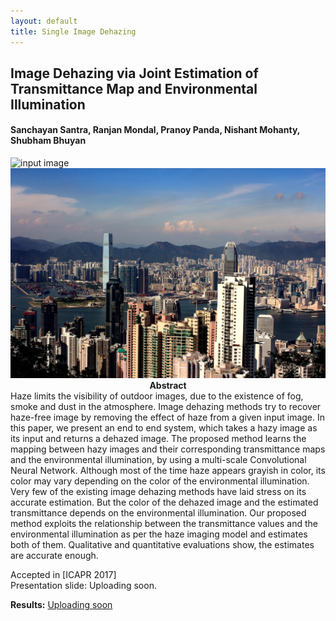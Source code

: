 ```yaml
---
layout: default
title: Single Image Dehazing
---
```


## Image Dehazing via Joint Estimation of Transmittance Map and Environmental Illumination

#### Sanchayan Santra, Ranjan Mondal, Pranoy Panda, Nishant Mohanty, Shubham Bhuyan

<div class="row">
   <div class="col-xs-6">
      <img src="{{ site.baseurl }}/public/haze_image/hongkong_input.jpg" alt="input image"/>
   </div>
   <div class="col-xs-6">
      <img src="results/hongkong_input_out.jpg" alt="output image"/>
   </div>
</div>


<center><b>Abstract</b></center>
Haze limits the visibility of outdoor images, due to the existence of fog, smoke and dust in the atmosphere. Image dehazing methods try to recover haze-free image by removing the effect of haze from a given input image. In this paper, we present an end to end system, which takes a hazy image as its input and returns a dehazed image. The proposed method learns the mapping between hazy images and their corresponding transmittance maps and the environmental illumination, by using a multi-scale Convolutional Neural Network. Although most of the time haze appears grayish in color, its color may vary depending on the color of the environmental illumination. Very few of the existing image dehazing methods have laid stress on its accurate estimation. But the color of the dehazed image and the estimated transmittance depends on the environmental illumination. Our proposed method exploits the relationship between the transmittance values and the environmental illumination as per the haze imaging model and estimates both of them. Qualitative and quantitative evaluations show, the estimates are accurate enough.


Accepted in [ICAPR 2017] <br/>
Presentation slide: Uploading soon.

**Results:** [Uploading soon](#)
